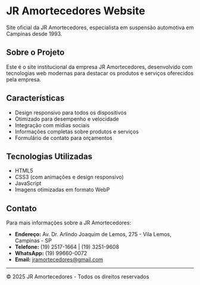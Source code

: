 # JR Amortecedores Website

Site oficial da JR Amortecedores, especialista em suspensão automotiva em Campinas desde 1993.

## Sobre o Projeto

Este é o site institucional da empresa JR Amortecedores, desenvolvido com tecnologias web modernas para destacar os produtos e serviços oferecidos pela empresa.

## Características

- Design responsivo para todos os dispositivos
- Otimizado para desempenho e velocidade
- Integração com mídias sociais
- Informações completas sobre produtos e serviços
- Formulário de contato para orçamentos

## Tecnologias Utilizadas

- HTML5
- CSS3 (com animações e design responsivo)
- JavaScript
- Imagens otimizadas em formato WebP

## Contato

Para mais informações sobre a JR Amortecedores:

- **Endereço:** Av. Dr. Arlindo Joaquim de Lemos, 275 - Vila Lemos, Campinas - SP
- **Telefone:** (19) 2517-1664 | (19) 3251-9608
- **WhatsApp:** (19) 99660-0072
- **Email:** jramortecedores@gmail.com

---

© 2025 JR Amortecedores - Todos os direitos reservados 